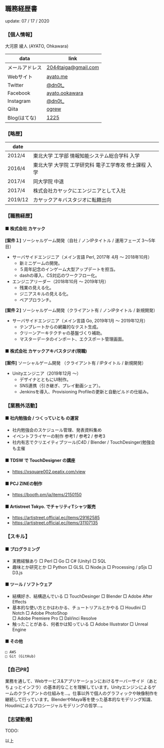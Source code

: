 ## 職務経歴書

update: 07 / 17 / 2020

### 【個人情報】

大河原 綾人 (AYATO, Ohkawara)

| data | link |
|---|---|
|メールアドレス|<a  href="mailto:2044taiga&#64;gmail.com">2044taiga&#64;gmail.com</a>|
|Webサイト|[ayato.me](ayato.me)|
|Twitter|[@dn0t_](https://twitter.com/dn0t_)|
|Facebook|[ayato.ookawara](https://www.facebook.com/ayato.ookawara)|
|Instagram|[@dn0t_](https://www.instagram.com/dn0t_)|
|Qiita|[ogrew](https://qiita.com/ogrew)|
|Blog(はてな)|[1225](https://taiga.hatenadiary.com)|

### 【略歴】
|date|   |
|---|---|
|2012/4|東北大学 工学部 情報知能システム総合学科 入学|
|2016/4|東北大学 大学院 工学研究科 電子工学専攻 修士課程 入学|
|2017/4|同大学院 中退|
|2017/4|株式会社カヤックにエンジニアとして入社|
|2019/12|カヤックアキバスタジオに転籍出向|

### 【職務経歴】
#### ■ 株式会社 カヤック
**[案件１]** ソーシャルゲーム開発（自社 / ノンIPタイトル / 運用フェーズ 3〜5年目）
- サーバサイドエンジニア（メイン言語 Perl, 2017年 4月 ～ 2018年10月）  	
  - 新ミニゲームの開発。
  - ５周年記念のインゲーム大型アップデートを担当。
  - dashの導入、CS対応のワークフロー化。
- エンジニアリーダー（2018年10月 ～ 2019年1月）
  - 残業の見える化。
  - ジニアスキルの見える化。
  - ペアプロランチ。

**[案件２]** ソーシャルゲーム開発（クライアント有 / ノンIPタイトル / 新規開発）
- サーバサイドエンジニア（メイン言語 Go, 2019年1月 ～ 2019年12月）
  - テンプレートからの網羅的なテスト生成。
  - クリーンアーキテクチャの基盤づくり補助。
  - マスターデータのインポート、エクスポート管理画面。

#### ■ 株式会社 カヤックアキバスタジオ(現職)
**[案件]** ソーシャルゲーム開発 （クライアント有 / IPタイトル / 新規開発）
- Unityエンジニア（2019年12月 ～）
  - デザイナとともにUI制作。 
  - SNS連携（引き継ぎ、プレイ動画シェア）。
  - Jenkinsを導入、Provisioning Profileの更新と自動ビルドの仕組み。

### 【業務外活動】
#### ■ 社内勉強会 / つくっていとも の運営 
  - 社内勉強会のスケジュール管理、発表資料集め
  - イベントフライヤーの制作 参考1 / 参考2 / 参考3
  - 社内有志でクリエイティブツール(C4D / Blender / TouchDesinger)勉強会も主催
#### ■ TDSW で TouchDesigner の講座
  - https://xsquare002.peatix.com/view
#### ■ PCJ ZINEの制作
  - https://booth.pm/ja/items/2150150
#### ■ Artistreet Tokyo. でチャリティTシャツ販売
  - https://artistreet.official.ec/items/29162585
  - https://artistreet.official.ec/items/31107135

### 【スキル】
#### ■ プログラミング
- 実務経験あり
	□ Perl
	□ Go
	□ C# (Unity)
	□ SQL
- 趣味とか研究とか
	□ Python
	□ GLSL
	□ Node.js
	□ Processing / p5js
	□ D3.js
#### ■ ツール / ソフトウェア
- 結構好き、結構遊んでいる
	□ TouchDesinger
	□ Blender
	□ Adobe After Effects
- 基本的な使い方とかはわかる、チュートリアルとかやる
	□ Houdini
	□ Notch
	□ Adobe PhotoShop		
	□ Adobe Premiere Pro
	□ DaVinci Resolve
- 触ったことがある、何者かは知っている
	□ Adobe Illustrator
	□ Unreal Engine
#### ■ その他
	□ AWS
	□ Git (GitHub)

### 【自己PR】
業務を通して、Webサービス&アプリケーションにおけるサーバーサイド（あとちょっとインフラ）の基本的なことを理解しています。Unityエンジンによるゲームのクライアントの仕組みを…。仕事以外で個人のグラフィックや映像制作を継続して行っています。BlenderやMaya等を使った基本的なモデリング知識、Houdiniによるプロシージャルモデリングの哲学…。

### 【志望動機】
TODO:

以上
